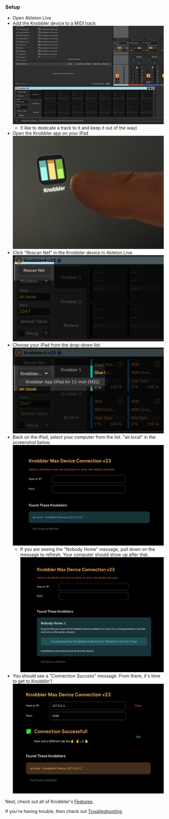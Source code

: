 ### Setup

* Open Ableton Live
* Add the Knobbler device to a MIDI track
  ![Add Knobbler](images/setup_add_knobbler.png)
  * (I like to dedicate a track to it and keep it out of the way)
* Open the Knobbler app on your iPad
  ![Start the app](images/knobbler-icon-finger.jpg)
* Click "Rescan Net" in the Knobbler device in Ableton Live.
  ![Click Rescan Net](images/device-rescan.png)
* Choose your iPad from the drop-down list.
  ![Click Rescan Net](images/device-dropdown.png)
* Back on the iPad, select your computer from the list. "air.local" in the screenshot below.
  ![Setup Page](images/ipad-setup-page.png)
  * If you are seeing the "Nobody Home" message, pull down on the message to refresh. Your computer should show up after that.
    ![Setup Page](images/ipad-setup-nobody.png)
* You should see a "Connection Success" message. From there, it's time to get to Knobblin'!
  ![Setup Success](images/ipad-setup-success.png)

Next, check out all of Knobbler's [Features](./features.md).

If you're having trouble, then check out [Troubleshooting](./troubleshooting.md).
